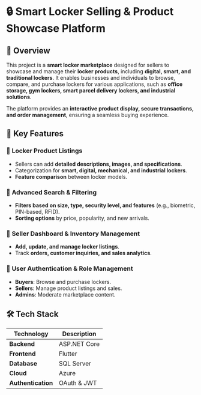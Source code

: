 # 🔒 Smart Locker Selling & Product Showcase Platform  

## 📌 Overview  
This project is a **smart locker marketplace** designed for sellers to showcase and manage their **locker products**, including **digital, smart, and traditional lockers**. It enables businesses and individuals to browse, compare, and purchase lockers for various applications, such as **office storage, gym lockers, smart parcel delivery lockers, and industrial solutions**.  

The platform provides an **interactive product display, secure transactions, and order management**, ensuring a seamless buying experience.  

## 🎯 Key Features  

### 🔹 **Locker Product Listings**  
- Sellers can add **detailed descriptions, images, and specifications**.  
- Categorization for **smart, digital, mechanical, and industrial lockers**.  
- **Feature comparison** between locker models.  

### 🔹 **Advanced Search & Filtering**  
- **Filters based on size, type, security level, and features** (e.g., biometric, PIN-based, RFID).  
- **Sorting options** by price, popularity, and new arrivals.  

### 🔹 **Seller Dashboard & Inventory Management**  
- **Add, update, and manage locker listings**.  
- Track **orders, customer inquiries, and sales analytics**.  

### 🔹 **User Authentication & Role Management**  
- **Buyers**: Browse and purchase lockers.  
- **Sellers**: Manage product listings and sales.  
- **Admins**: Moderate marketplace content.  

## 🛠 Tech Stack  

| Technology      | Description  |
|----------------|-------------|
| **Backend**    | ASP.NET Core |
| **Frontend**   | Flutter |
| **Database**   | SQL Server |
| **Cloud**      | Azure |
| **Authentication** | OAuth & JWT |
